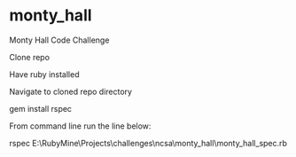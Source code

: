 # monty_hall
Monty Hall Code Challenge

Clone repo

Have ruby installed

Navigate to cloned repo directory

gem install rspec

From command line run the line below:

rspec E:\RubyMine\Projects\challenges\ncsa\monty_hall\monty_hall_spec.rb
